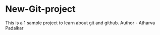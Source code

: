# New-Git-project
This is a 1 sample project to learn about git and github.
Author - Atharva Padalkar
